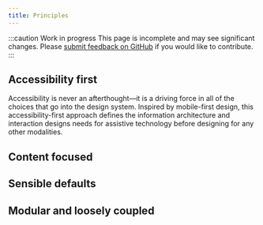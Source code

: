 ```yaml
---
title: Principles
---
```


:::caution Work in progress
This page is incomplete and may see significant changes.
Please [submit feedback on GitHub](https://github.com/wwnorton/design-system/issues)
if you would like to contribute.
:::

## Accessibility first

Accessibility is never an afterthought&mdash;it is a driving force in all of the
choices that go into the design system. Inspired by mobile-first design, this
accessibility-first approach defines the information architecture and interaction
designs needs for assistive technology before designing for any other modalities.

## Content focused

## Sensible defaults

## Modular and loosely coupled
